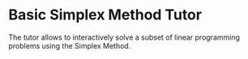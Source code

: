 # Basic Simplex Method Tutor #

The tutor allows to interactively solve a subset of linear programming problems using the Simplex Method.